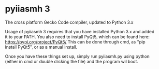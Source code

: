 # pyiiasmh 3
The cross platform Gecko Code compiler, updated to Python 3.x

Usage of pyiiasmh 3 requires that you have installed Python 3.x and added it to your PATH. You also need to install PyQt5, which can be found here: https://pypi.org/project/PyQt5/
This can be done through cmd, as "pip install PyQt5", or as a manual install.

Once you have these things set up, simply run pyiiasmh.py using python (either in cmd or double clicking the file) and the program wil boot.
